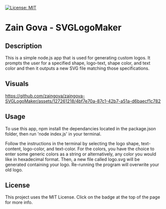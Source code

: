 [![License: MIT](https://img.shields.io/badge/License-MIT-yellow.svg)](https://opensource.org/licenses/MIT)

# Zain Gova - SVGLogoMaker

## Description

This is a simple node.js app that is used for generating custom logos. It prompts the user for a specified shape, logo-text, shape color, and text color and then it outputs a new SVG file matching those specifications.

## Visuals

https://github.com/zaingova/zaingova-SVGLogoMaker/assets/127261218/4bf7e70a-87c1-42b7-a51a-d6baecf1c782

## Usage

To use this app, npm install the dependancies located in the package.json folder, then run 'node index.js' in your terminal.

Follow the instructions in the terminal by selecting the logo shape, text-content, logo-color, and text-color. For the colors, you have the choice to enter some generic colors as a string or alternatively, any color you would like in hexadecimal format. Then, a new file called logo.svg will be generated containing your logo. Re-running the program will overwrite your old logo.

## License

This project uses the MIT License. Click on the badge at the top of the page for more info.
